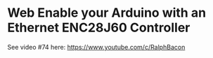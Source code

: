 # Web Enable your Arduino with an Ethernet ENC28J60 Controller
See video #74 here: https://www.youtube.com/c/RalphBacon

